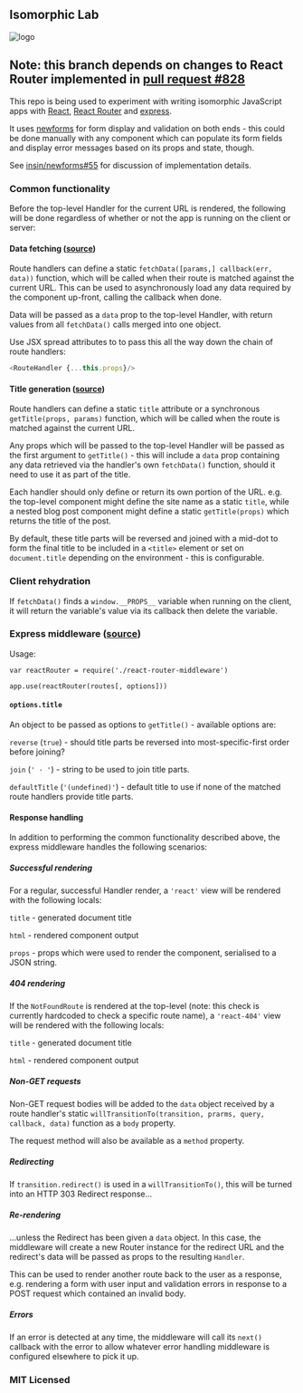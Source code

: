 ## Isomorphic Lab

![logo](https://github.com/insin/isomorphic-lab/raw/master/logo.png)

## Note: this branch depends on changes to React Router implemented in [pull request #828](https://github.com/rackt/react-router/pull/828)

This repo is being used to experiment with writing isomorphic JavaScript apps
with [React](http://facebook.github.io/react/),
[React Router](https://github.com/rackt/react-router) and
[express](https://github.com/strongloop/express).

It uses [newforms](https://github.com/insin/newforms) for form display and
validation on both ends - this could be done manually with any component which
can populate its form fields and display error messages based on its props and
state, though.

See [insin/newforms#55](https://github.com/insin/newforms/issues/55#issuecomment-67756422)
for discussion of implementation details.

### Common functionality

Before the top-level Handler for the current URL is rendered, the following will
be done regardless of whether or not the app is running on the client or server:

#### Data fetching ([source](https://github.com/insin/isomorphic-lab/blob/payload/src/utils/fetchData.js))

Route handlers can define a static `fetchData([params,] callback(err, data))` function,
which will be called when their route is matched against the current URL. This
can be used to asynchronously load any data required by the component up-front,
calling the callback when done.

Data will be passed as a `data` prop to the top-level Handler, with return
values from all `fetchData()` calls merged into one object.

Use JSX spread attributes to to pass this all the way down the chain of route
handlers:

```javascript
<RouteHandler {...this.props}/>
```

#### Title generation ([source](https://github.com/insin/isomorphic-lab/blob/payload/src/utils/getTitle.js))

Route handlers can define a static `title` attribute or a synchronous
`getTitle(props, params)` function, which will be called when the route is
matched against the current URL.

Any props which will be passed to the top-level Handler will be passed as the
first argument to `getTitle()` - this will include a `data` prop containing any
data retrieved via the handler's own `fetchData()` function, should it need to
use it as part of the title.

Each handler should only define or return its own portion of the URL. e.g. the
top-level component might define the site name as a static `title`, while a nested
blog post component might define a static `getTitle(props)` which returns the
title of the post.

By default, these title parts will be reversed and joined with a mid-dot to form
the final title to be included in a `<title>` element or set on `document.title`
depending on the environment - this is configurable.

### Client rehydration

If `fetchData()` finds a `window.__PROPS__` variable when running on the client,
it will return the variable's value via its callback then delete the variable.

### Express middleware ([source](https://github.com/insin/isomorphic-lab/blob/payload/src/react-router-middleware.jsx))

Usage:

```
var reactRouter = require('./react-router-middleware')

app.use(reactRouter(routes[, options]))
```

#### `options.title`

An object to be passed as options to `getTitle()` - available options are:

`reverse` (`true`) - should title parts be reversed into
most-specific-first order before joining?

`join` (`' · '`) - string to be used to join title parts.

`defaultTitle` (`'(undefined)'`) - default title to use if none of the
matched route handlers provide title parts.

#### Response handling

In addition to performing the common functionality described above, the express
middleware handles the following scenarios:

##### Successful rendering

For a regular, successful Handler render, a `'react'` view will be rendered with the
following locals:

`title` - generated document title

`html` - rendered component output

`props` - props which were used to render the component, serialised to a JSON
string.

##### 404 rendering

If the `NotFoundRoute` is rendered at the top-level (note: this check is currently
hardcoded to check a specific route name), a `'react-404'` view will be rendered
with the following locals:

`title` - generated document title

`html` - rendered component output

##### Non-GET requests

Non-GET request bodies will be added to the `data` object received by a route
handler's static `willTransitionTo(transition, prarms, query, callback, data)`
function as a `body` property.

The request method will also be available as a `method` property.

##### Redirecting

If `transition.redirect()` is used in a `willTransitionTo()`, this will be
turned into an HTTP 303 Redirect response...

##### Re-rendering

...unless the Redirect has been given a `data` object. In this case, the
middleware will create a new Router instance for the redirect URL and the
redirect's data will be passed as props to the resulting `Handler`.

This can be used to render another route back to the user as a response, e.g.
rendering a form with user input and validation errors in response to a POST
request which contained an invalid body.

##### Errors

If an error is detected at any time, the middleware will call its `next()`
callback with the error to allow whatever error handling middleware is
configured elsewhere to pick it up.

### MIT Licensed